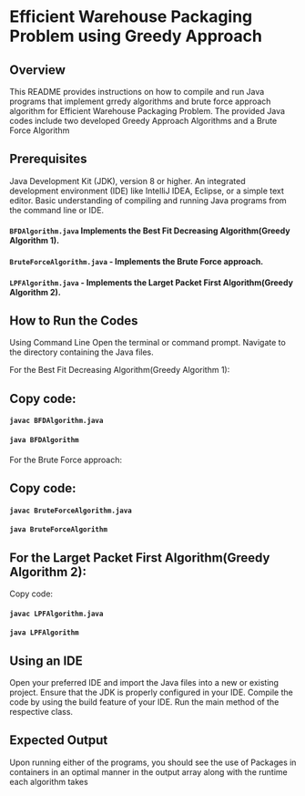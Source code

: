 
# Efficient Warehouse Packaging Problem using Greedy Approach

## Overview
This README provides instructions on how to compile and run Java programs that implement grredy algorithms and brute force approach algorithm for Efficient Warehouse Packaging Problem. The provided Java codes include two developed Greedy Approach Algorithms and a Brute Force Algorithm

## Prerequisites
Java Development Kit (JDK), version 8 or higher.
An integrated development environment (IDE) like IntelliJ IDEA, Eclipse, or a simple text editor.
Basic understanding of compiling and running Java programs from the command line or IDE.


#### `BFDAlgorithm.java`     Implements the Best Fit Decreasing Algorithm(Greedy Algorithm 1).
#### `BruteForceAlgorithm.java` - Implements the Brute Force approach.
#### `LPFAlgorithm.java` - Implements the Larget Packet First Algorithm(Greedy Algorithm 2).

## How to Run the Codes
Using Command Line
Open the terminal or command prompt.
Navigate to the directory containing the Java files.


For the Best Fit Decreasing Algorithm(Greedy Algorithm 1):
## Copy code:
#### `javac BFDAlgorithm.java`
#### `java BFDAlgorithm`

For the Brute Force approach:
## Copy code:
#### `javac BruteForceAlgorithm.java`
#### `java BruteForceAlgorithm`

## For the Larget Packet First Algorithm(Greedy Algorithm 2):
Copy code:
#### `javac LPFAlgorithm.java`
#### `java LPFAlgorithm`

## Using an IDE
Open your preferred IDE and import the Java files into a new or existing project.
Ensure that the JDK is properly configured in your IDE.
Compile the code by using the build feature of your IDE.
Run the main method of the respective class.

## Expected Output
Upon running either of the programs, you should see the use of Packages in containers in an optimal manner in the output array along with the runtime each algorithm takes
